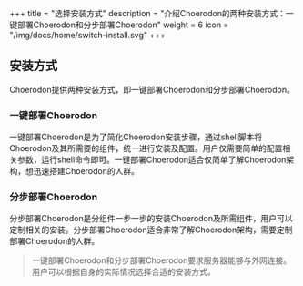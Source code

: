 +++
title = "选择安装方式"
description = "介绍Choerodon的两种安装方式：一键部署Choerodon和分步部署Choerodon"
weight = 6
icon = "/img/docs/home/switch-install.svg"
+++

## 安装方式

Choerodon提供两种安装方式，即一键部署Choerodon和分步部署Choerodon。

### 一键部署Choerodon

一键部署Choerodon是为了简化Choerodon安装步骤，通过shell脚本将Choerodon及其所需要的组件，统一进行安装及配置。用户仅需要简单的配置相关参数，运行shell命令即可。一键部署Choerodon适合仅简单了解Choerodon架构，想迅速搭建Choerodon的人群。

### 分步部署Choerodon

分步部署Choerodon是分组件一步一步的安装Choerodon及所需组件，用户可以定制相关的安装。分步部署Choerodon适合非常了解Choerodon架构，需要定制部署Choerodon的人群。

<blockquote class="note">
一键部署Choerodon和分步部署Choerodon要求服务器能够与外网连接。用户可以根据自身的实际情况选择合适的安装方式。
</blockquote>